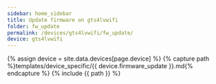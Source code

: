 ```yaml
---
sidebar: home_sidebar
title: Update firmware on gts4lvwifi
folder: fw_update
permalink: /devices/gts4lvwifi/fw_update/
device: gts4lvwifi
---
```

{% assign device = site.data.devices[page.device] %}
{% capture path %}templates/device_specific/{{ device.firmware_update }}.md{% endcapture %}
{% include {{ path }} %}
